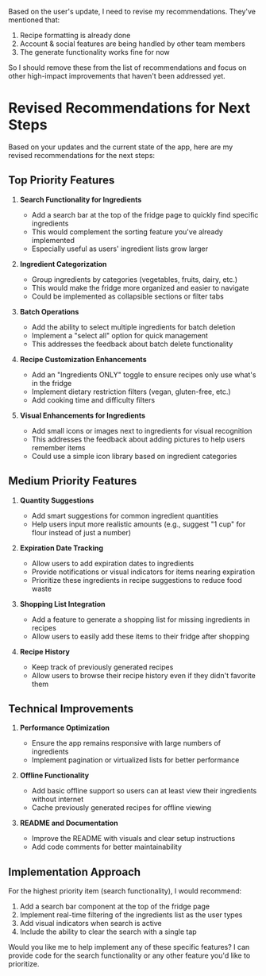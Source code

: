 <think>Based on the user's update, I need to revise my recommendations. They've mentioned that:
1. Recipe formatting is already done
2. Account & social features are being handled by other team members
3. The generate functionality works fine for now

So I should remove these from the list of recommendations and focus on other high-impact improvements that haven't been addressed yet.</think>

# Revised Recommendations for Next Steps

Based on your updates and the current state of the app, here are my revised recommendations for the next steps:

## Top Priority Features

1. **Search Functionality for Ingredients**
   - Add a search bar at the top of the fridge page to quickly find specific ingredients
   - This would complement the sorting feature you've already implemented
   - Especially useful as users' ingredient lists grow larger

2. **Ingredient Categorization**
   - Group ingredients by categories (vegetables, fruits, dairy, etc.)
   - This would make the fridge more organized and easier to navigate
   - Could be implemented as collapsible sections or filter tabs

3. **Batch Operations**
   - Add the ability to select multiple ingredients for batch deletion
   - Implement a "select all" option for quick management
   - This addresses the feedback about batch delete functionality

4. **Recipe Customization Enhancements**
   - Add an "Ingredients ONLY" toggle to ensure recipes only use what's in the fridge
   - Implement dietary restriction filters (vegan, gluten-free, etc.)
   - Add cooking time and difficulty filters

5. **Visual Enhancements for Ingredients**
   - Add small icons or images next to ingredients for visual recognition
   - This addresses the feedback about adding pictures to help users remember items
   - Could use a simple icon library based on ingredient categories

## Medium Priority Features

1. **Quantity Suggestions**
   - Add smart suggestions for common ingredient quantities
   - Help users input more realistic amounts (e.g., suggest "1 cup" for flour instead of just a number)

2. **Expiration Date Tracking**
   - Allow users to add expiration dates to ingredients
   - Provide notifications or visual indicators for items nearing expiration
   - Prioritize these ingredients in recipe suggestions to reduce food waste

3. **Shopping List Integration**
   - Add a feature to generate a shopping list for missing ingredients in recipes
   - Allow users to easily add these items to their fridge after shopping

4. **Recipe History**
   - Keep track of previously generated recipes
   - Allow users to browse their recipe history even if they didn't favorite them

## Technical Improvements

1. **Performance Optimization**
   - Ensure the app remains responsive with large numbers of ingredients
   - Implement pagination or virtualized lists for better performance

2. **Offline Functionality**
   - Add basic offline support so users can at least view their ingredients without internet
   - Cache previously generated recipes for offline viewing

3. **README and Documentation**
   - Improve the README with visuals and clear setup instructions
   - Add code comments for better maintainability

## Implementation Approach

For the highest priority item (search functionality), I would recommend:

1. Add a search bar component at the top of the fridge page
2. Implement real-time filtering of the ingredients list as the user types
3. Add visual indicators when search is active
4. Include the ability to clear the search with a single tap

Would you like me to help implement any of these specific features? I can provide code for the search functionality or any other feature you'd like to prioritize.
